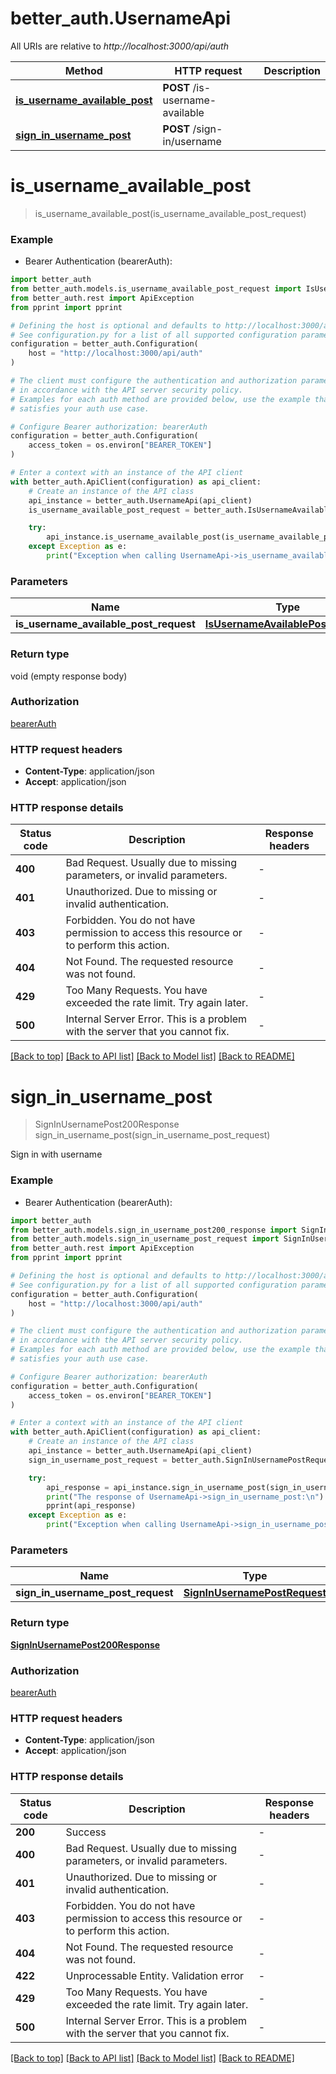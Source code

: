# better_auth.UsernameApi

All URIs are relative to *http://localhost:3000/api/auth*

Method | HTTP request | Description
------------- | ------------- | -------------
[**is_username_available_post**](UsernameApi.md#is_username_available_post) | **POST** /is-username-available | 
[**sign_in_username_post**](UsernameApi.md#sign_in_username_post) | **POST** /sign-in/username | 


# **is_username_available_post**
> is_username_available_post(is_username_available_post_request)

### Example

* Bearer Authentication (bearerAuth):

```python
import better_auth
from better_auth.models.is_username_available_post_request import IsUsernameAvailablePostRequest
from better_auth.rest import ApiException
from pprint import pprint

# Defining the host is optional and defaults to http://localhost:3000/api/auth
# See configuration.py for a list of all supported configuration parameters.
configuration = better_auth.Configuration(
    host = "http://localhost:3000/api/auth"
)

# The client must configure the authentication and authorization parameters
# in accordance with the API server security policy.
# Examples for each auth method are provided below, use the example that
# satisfies your auth use case.

# Configure Bearer authorization: bearerAuth
configuration = better_auth.Configuration(
    access_token = os.environ["BEARER_TOKEN"]
)

# Enter a context with an instance of the API client
with better_auth.ApiClient(configuration) as api_client:
    # Create an instance of the API class
    api_instance = better_auth.UsernameApi(api_client)
    is_username_available_post_request = better_auth.IsUsernameAvailablePostRequest() # IsUsernameAvailablePostRequest | 

    try:
        api_instance.is_username_available_post(is_username_available_post_request)
    except Exception as e:
        print("Exception when calling UsernameApi->is_username_available_post: %s\n" % e)
```



### Parameters


Name | Type | Description  | Notes
------------- | ------------- | ------------- | -------------
 **is_username_available_post_request** | [**IsUsernameAvailablePostRequest**](IsUsernameAvailablePostRequest.md)|  | 

### Return type

void (empty response body)

### Authorization

[bearerAuth](../README.md#bearerAuth)

### HTTP request headers

 - **Content-Type**: application/json
 - **Accept**: application/json

### HTTP response details

| Status code | Description | Response headers |
|-------------|-------------|------------------|
**400** | Bad Request. Usually due to missing parameters, or invalid parameters. |  -  |
**401** | Unauthorized. Due to missing or invalid authentication. |  -  |
**403** | Forbidden. You do not have permission to access this resource or to perform this action. |  -  |
**404** | Not Found. The requested resource was not found. |  -  |
**429** | Too Many Requests. You have exceeded the rate limit. Try again later. |  -  |
**500** | Internal Server Error. This is a problem with the server that you cannot fix. |  -  |

[[Back to top]](#) [[Back to API list]](../README.md#documentation-for-api-endpoints) [[Back to Model list]](../README.md#documentation-for-models) [[Back to README]](../README.md)

# **sign_in_username_post**
> SignInUsernamePost200Response sign_in_username_post(sign_in_username_post_request)

Sign in with username

### Example

* Bearer Authentication (bearerAuth):

```python
import better_auth
from better_auth.models.sign_in_username_post200_response import SignInUsernamePost200Response
from better_auth.models.sign_in_username_post_request import SignInUsernamePostRequest
from better_auth.rest import ApiException
from pprint import pprint

# Defining the host is optional and defaults to http://localhost:3000/api/auth
# See configuration.py for a list of all supported configuration parameters.
configuration = better_auth.Configuration(
    host = "http://localhost:3000/api/auth"
)

# The client must configure the authentication and authorization parameters
# in accordance with the API server security policy.
# Examples for each auth method are provided below, use the example that
# satisfies your auth use case.

# Configure Bearer authorization: bearerAuth
configuration = better_auth.Configuration(
    access_token = os.environ["BEARER_TOKEN"]
)

# Enter a context with an instance of the API client
with better_auth.ApiClient(configuration) as api_client:
    # Create an instance of the API class
    api_instance = better_auth.UsernameApi(api_client)
    sign_in_username_post_request = better_auth.SignInUsernamePostRequest() # SignInUsernamePostRequest | 

    try:
        api_response = api_instance.sign_in_username_post(sign_in_username_post_request)
        print("The response of UsernameApi->sign_in_username_post:\n")
        pprint(api_response)
    except Exception as e:
        print("Exception when calling UsernameApi->sign_in_username_post: %s\n" % e)
```



### Parameters


Name | Type | Description  | Notes
------------- | ------------- | ------------- | -------------
 **sign_in_username_post_request** | [**SignInUsernamePostRequest**](SignInUsernamePostRequest.md)|  | 

### Return type

[**SignInUsernamePost200Response**](SignInUsernamePost200Response.md)

### Authorization

[bearerAuth](../README.md#bearerAuth)

### HTTP request headers

 - **Content-Type**: application/json
 - **Accept**: application/json

### HTTP response details

| Status code | Description | Response headers |
|-------------|-------------|------------------|
**200** | Success |  -  |
**400** | Bad Request. Usually due to missing parameters, or invalid parameters. |  -  |
**401** | Unauthorized. Due to missing or invalid authentication. |  -  |
**403** | Forbidden. You do not have permission to access this resource or to perform this action. |  -  |
**404** | Not Found. The requested resource was not found. |  -  |
**422** | Unprocessable Entity. Validation error |  -  |
**429** | Too Many Requests. You have exceeded the rate limit. Try again later. |  -  |
**500** | Internal Server Error. This is a problem with the server that you cannot fix. |  -  |

[[Back to top]](#) [[Back to API list]](../README.md#documentation-for-api-endpoints) [[Back to Model list]](../README.md#documentation-for-models) [[Back to README]](../README.md)

